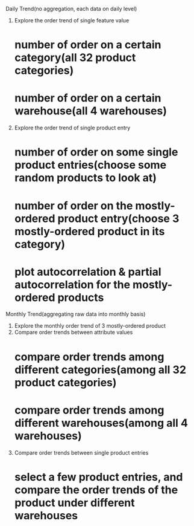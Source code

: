 Daily Trend(no aggregation, each data on daily level)
1. Explore the order trend of single feature value
	# number of order on a certain category(all 32 product categories)
	# number of order on a certain warehouse(all 4 warehouses)
2. Explore the order trend of single product entry
	# number of order on some single product entries(choose some random products to look at)
	# number of order on the mostly-ordered product entry(choose 3 mostly-ordered product in its category)
	# plot autocorrelation & partial autocorrelation for the mostly-ordered products

Monthly Trend(aggregating raw data into monthly basis)
1. Explore the monthly order trend of 3 mostly-ordered product
2. Compare order trends between attribute values
	# compare order trends among different categories(among all 32 product categories)
	# compare order trends among different warehouses(among all 4 warehouses)
3. Compare order trends between single product entries
	# select a few product entries, and compare the order trends of the product under different warehouses

